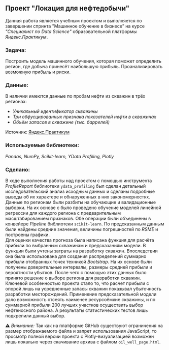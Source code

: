 ## Проект "Локация для нефтедобычи"
Данная работа является учебным проектом и выполняется по завершении спринта "Машинное обучение в бизнесе" на курсе _"Специалист по Data Science"_ образовательной платформы _Яндекс.Практикум_.    
### Задача:
Построить модель машинного обучения, которая поможет определить регион, где добыча принесёт наибольшую прибыль. Проанализировать возможную прибыль и риски.  
### Данные:
В наличии имеются данные по пробам нефти из скважин в трёх регионах:  
- _Уникальный идентификатор скважины_
- _Три обфусцированных признака показателей нефти в скважинах_
- _Объём запасов в скважине (тыс. баррелей)_

Источник: [Яндекс.Практикум](https://practicum.yandex.ru/data-scientist/)
### Используемые библиотеки:
*Pandas, NumPy, Scikit-learn, YData Profiling, Plotly*
### Сделано:
В ходе выполнения работы над проектом с помощью инструмента _ProfileReport_ библиотеки `ydata_profiling` был сделан детальный исследовательский анализ исходным данных и сделаны подробные выводы об их характере и обнаруженных в них закономерностях.  
Данные по регионам были разбиты на обучающие и валидационные выборки. На их основе с было проведено обучение моделей линейной регрессии для каждого региона с предварительным масштабированием признаков. Обе операции были объединены в конвейере _Pipeline_ библиотеки `scikit-learn`. По предсказанным данным были найдены средние значения, величины погрешностей по _RSME_ и построены графики.  
Для оценки качества прогноза была написана функция для расчёта прибыли по выбранным скважинам и предсказаниям модели. В функции были учтены затраты на разработку скважин. Впоследствии она была использована для создания распределений суммарно прибыли отобранных точек техникой _Bootstrap_. На их основе были получены доверительные интервалы, размеры средней прибыли и вероятности убытков. После чего с помощью этих данных было принято решение о выборе региона для разработки скважин.  
Ключевой особенностью проекта стало то, что расчет прибыли с опорой лишь на усредненные запасы скважин показывал убыточность разработки месторождений. Применение предсказательной модели дало возможность отсеять наименее ресурсоёмкие скважины, и по суммарной прибыли 200 лучших участков осуществить выбор нефтеносного района. А результаты статистических тестов лишь подкрепили данный выбор.  

⚠ _Внимание:_ Так как на платформе GitHub существуют ограничения на размер отображаемого файла и запрет использования JavaScript, то просмотр полной версии проекта с Plotly-визуализацией возможен лишь локально через скачивание архива с файлом `oil_well_page.html`.
